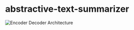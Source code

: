 # abstractive-text-summarizer
![Encoder Decoder Architecture](https://3qeqpr26caki16dnhd19sv6by6v-wpengine.netdna-ssl.com/wp-content/uploads/2017/10/Encoder-Decoder-Architecture-for-Neural-Machine-Translation.png)
